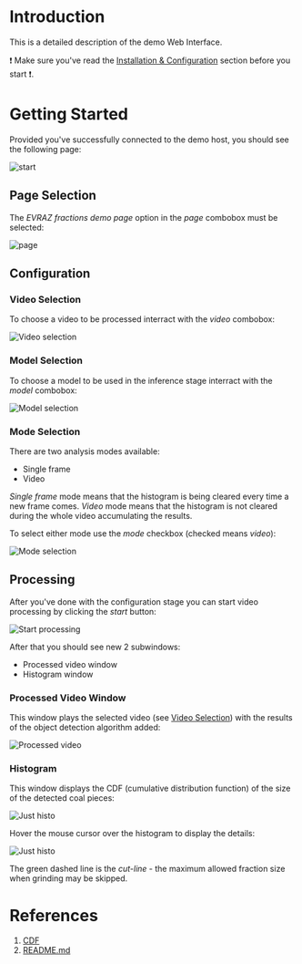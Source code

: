 # Introduction

This is a detailed description of the demo Web Interface.

:exclamation: Make sure you've read the [Installation & Configuration](https://github.com/comptech-winter-school/coal-composition-control/tree/doc#installation--configuration) section before you start :exclamation:.

# Getting Started

Provided you've successfully connected to the demo host, you should see the following page:

![start](../diagrams/ug/evraz_demo_page.png)

## Page Selection

The _EVRAZ fractions demo page_ option in the _page_ combobox must be selected:

![page](../diagrams/ug/evraz_demo_page_selection.png)

## Configuration

### Video Selection

To choose a video to be processed interract with the _video_ combobox:

![Video selection](../diagrams/ug/evraz_demo_video.png)

### Model Selection

To choose a model to be used in the inference stage interract with the _model_ combobox:

![Model selection](../diagrams/ug/evraz_demo_model.png)

### Mode Selection

There are two analysis modes available:

- Single frame
- Video

_Single frame_ mode means that the histogram is being cleared every time a new frame comes.
_Video_ mode means that the histogram is not cleared during the whole video accumulating the results.

To select either mode use the _mode_ checkbox (checked means _video_):

![Mode selection](../diagrams/ug/evraz_demo_update.png)

## Processing

After you've done with the configuration stage you can start video processing by clicking the _start_ button:

![Start processing](../diagrams/ug/evraz_demo_start.png)

After that you should see new 2 subwindows:

- Processed video window
- Histogram window

### Processed Video Window

This window plays the selected video (see [Video Selection](#video-selection)) with the results of the object detection
algorithm added:

![Processed video](../diagrams/ug/evraz_demo_rcnn.png)

### Histogram

This window displays the CDF (cumulative distribution function) of the size of the detected coal pieces:

![Just histo](../diagrams/ug/evraz_demo_just_histo.png)

Hover the mouse cursor over the histogram to display the details:

![Just histo](../diagrams/ug/evraz_demo_histo.png)

The green dashed line is the _cut-line_ - the maximum allowed fraction size when grinding may be skipped.

# References

1. [CDF](https://en.wikipedia.org/wiki/Cumulative_distribution_function)
2. [README.md](https://github.com/comptech-winter-school/coal-composition-control/blob/doc/README.md)
